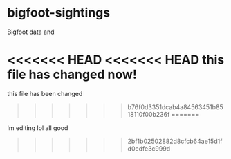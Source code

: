 # bigfoot-sightings
Bigfoot data and 

<<<<<<< HEAD
<<<<<<< HEAD
this file has changed now! 
=======
this file has been changed
>>>>>>> b76f0d3351dcab4a84563451b8518110f00b236f
=======


Im editing lol
all good
>>>>>>> 2bf1b02502882d8cfcb64ae15d1fd0edfe3c999d
